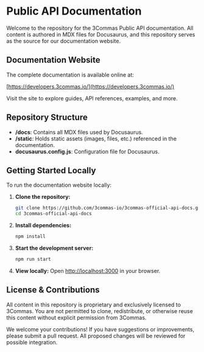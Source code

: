 # Public API Documentation

Welcome to the repository for the 3Commas Public API documentation. All content is authored in MDX files for Docusaurus, and this repository serves as the source for our documentation website.

## Documentation Website

The complete documentation is available online at:

[https://developers.3commas.io/](https://developers.3commas.io/)

Visit the site to explore guides, API references, examples, and more.

## Repository Structure

- **/docs**: Contains all MDX files used by Docusaurus.
- **/static**: Holds static assets (images, files, etc.) referenced in the documentation.
- **docusaurus.config.js**: Configuration file for Docusaurus.

## Getting Started Locally

To run the documentation website locally:

1. **Clone the repository:**
    ```bash
    git clone https://github.com/3commas-io/3commas-official-api-docs.git
    cd 3commas-official-api-docs
    ```
2. **Install dependencies:**
    ```bash
    npm install
    ```
3. **Start the development server:**
    ```bash
    npm run start
    ```
4. **View locally:**
   Open [http://localhost:3000](http://localhost:3000) in your browser.

## License & Contributions

All content in this repository is proprietary and exclusively licensed to 3Commas. You are not permitted to clone, redistribute, or otherwise reuse this content without explicit permission from 3Commas.

We welcome your contributions! If you have suggestions or improvements, please submit a pull request. All proposed changes will be reviewed for possible integration.

